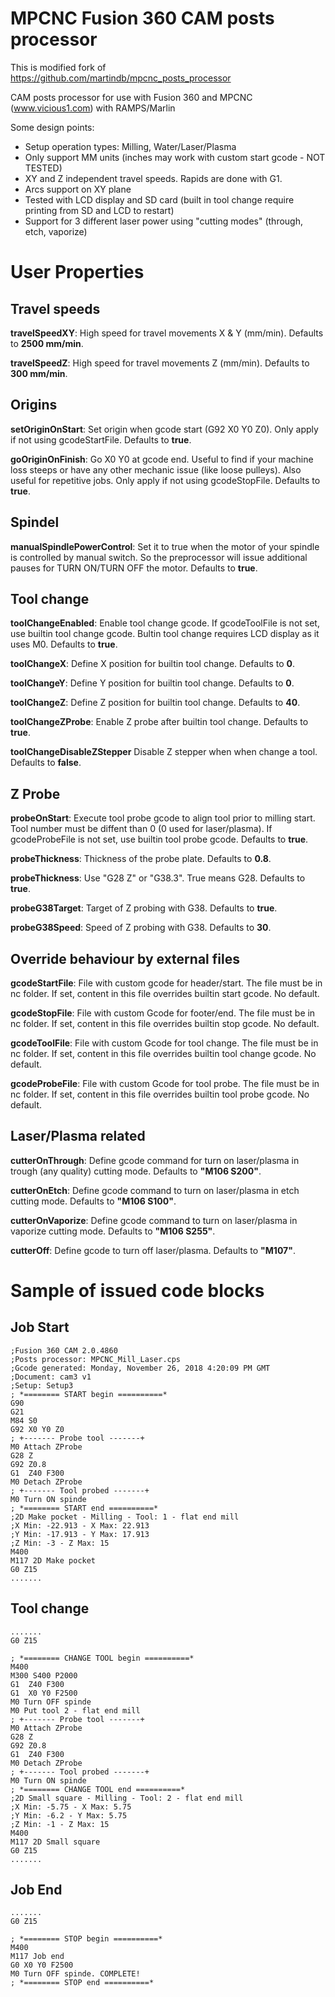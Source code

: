 
MPCNC Fusion 360 CAM posts processor
====

This is modified fork of https://github.com/martindb/mpcnc_posts_processor

CAM posts processor for use with Fusion 360 and MPCNC (www.vicious1.com) with RAMPS/Marlin

Some design points:
- Setup operation types: Milling, Water/Laser/Plasma
- Only support MM units (inches may work with custom start gcode - NOT TESTED)
- XY and Z independent travel speeds. Rapids are done with G1.
- Arcs support on XY plane
- Tested with LCD display and SD card (built in tool change require printing from SD and LCD to restart)
- Support for 3 different laser power using "cutting modes" (through, etch, vaporize)


# User Properties


## Travel speeds

**travelSpeedXY**:
  High speed for travel movements X & Y (mm/min).
  Defaults to **2500 mm/min**.

**travelSpeedZ**:
  High speed for travel movements Z (mm/min).
  Defaults to **300 mm/min**.

## Origins

**setOriginOnStart**:
  Set origin when gcode start (G92 X0 Y0 Z0). Only apply if not using gcodeStartFile.
  Defaults to **true**.

**goOriginOnFinish**:
  Go X0 Y0 at gcode end. Useful to find if your machine loss steeps or have any other mechanic issue (like loose pulleys). Also useful for repetitive jobs. Only apply if not using gcodeStopFile.
  Defaults to **true**.

## Spindel

**manualSpindlePowerControl**:
  Set it to true when the motor of your spindle is controlled by manual switch. So the preprocessor will issue additional pauses for TURN ON/TURN OFF the motor.
  Defaults to **true**.
  
## Tool change

**toolChangeEnabled**:
  Enable tool change gcode. If gcodeToolFile is not set, use builtin tool change gcode.
  Bultin tool change requires LCD display as it uses M0.
  Defaults to **true**.

**toolChangeX**:
  Define X position for builtin tool change.
  Defaults to **0**.
  
**toolChangeY**:
  Define Y position for builtin tool change.
  Defaults to **0**.

**toolChangeZ**:
  Define Z position for builtin tool change.
  Defaults to **40**.

**toolChangeZProbe**: 
  Enable Z probe after builtin tool change.
  Defaults to **true**.
  
**toolChangeDisableZStepper**
  Disable Z stepper when when change a tool.
  Defaults to **false**.
  
## Z Probe

**probeOnStart**: 
  Execute tool probe gcode to align tool prior to milling start. Tool number must be diffent than 0 (0 used for laser/plasma). If gcodeProbeFile is not set, use builtin tool probe gcode.
  Defaults to **true**.

**probeThickness**: 
  Thickness of the probe plate.
  Defaults to **0.8**.

**probeThickness**: 
  Use "G28 Z" or "G38.3". True means G28.
  Defaults to **true**.

**probeG38Target**: 
  Target of Z probing with G38.
  Defaults to **true**.

**probeG38Speed**: 
  Speed of Z probing with G38.
  Defaults to **30**.

## Override behaviour by external files

**gcodeStartFile**:
  File with custom gcode for header/start. The file must be in nc folder. If set, content in this file overrides builtin start gcode.
  No default.

**gcodeStopFile**:
  File with custom Gcode for footer/end. The file must be in nc folder. If set, content in this file overrides builtin stop gcode.
  No default.

**gcodeToolFile**:
  File with custom Gcode for tool change. The file must be in nc folder. If set, content in this file overrides builtin tool change gcode.
  No default.

**gcodeProbeFile**:
  File with custom Gcode for tool probe. The file must be in nc folder. If set, content in this file overrides builtin tool probe gcode.
  No default.

## Laser/Plasma related

**cutterOnThrough**:
  Define gcode command for turn on laser/plasma in trough (any quality) cutting mode.
  Defaults to **"M106 S200"**.
   
**cutterOnEtch**:
  Define gcode command to turn on laser/plasma in etch cutting mode.
  Defaults to **"M106 S100"**.
   
**cutterOnVaporize**:
  Define gcode command to turn on laser/plasma in vaporize cutting mode.
  Defaults to **"M106 S255"**.

**cutterOff**:
  Define gcode to turn off laser/plasma.
  Defaults to **"M107"**.


# Sample of issued code blocks

## Job Start

```
;Fusion 360 CAM 2.0.4860
;Posts processor: MPCNC_Mill_Laser.cps
;Gcode generated: Monday, November 26, 2018 4:20:09 PM GMT
;Document: cam3 v1
;Setup: Setup3
; *======== START begin ==========* 
G90
G21
M84 S0
G92 X0 Y0 Z0
; +------- Probe tool -------+ 
M0 Attach ZProbe
G28 Z
G92 Z0.8
G1  Z40 F300
M0 Detach ZProbe
; +------- Tool probed -------+ 
M0 Turn ON spinde
; *======== START end ==========* 
;2D Make pocket - Milling - Tool: 1 - flat end mill
;X Min: -22.913 - X Max: 22.913
;Y Min: -17.913 - Y Max: 17.913
;Z Min: -3 - Z Max: 15
M400
M117 2D Make pocket
G0 Z15
.......
```

## Tool change

```
.......
G0 Z15

; *======== CHANGE TOOL begin ==========* 
M400
M300 S400 P2000
G1  Z40 F300
G1  X0 Y0 F2500
M0 Turn OFF spinde
M0 Put tool 2 - flat end mill
; +------- Probe tool -------+ 
M0 Attach ZProbe
G28 Z
G92 Z0.8
G1  Z40 F300
M0 Detach ZProbe
; +------- Tool probed -------+ 
M0 Turn ON spinde
; *======== CHANGE TOOL end ==========* 
;2D Small square - Milling - Tool: 2 - flat end mill
;X Min: -5.75 - X Max: 5.75
;Y Min: -6.2 - Y Max: 5.75
;Z Min: -1 - Z Max: 15
M400
M117 2D Small square
G0 Z15
.......
```

## Job End

```
.......
G0 Z15

; *======== STOP begin ==========* 
M400
M117 Job end
G0 X0 Y0 F2500
M0 Turn OFF spinde. COMPLETE!
; *======== STOP end ==========* 

```
